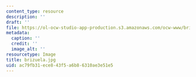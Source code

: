 ```yaml
---
content_type: resource
description: ''
draft: ''
file: https://ol-ocw-studio-app-production.s3.amazonaws.com/ocw-www/brizuela.jpg
metadata:
  caption: ''
  credit: ''
  image_alt: ''
resourcetype: Image
title: brizuela.jpg
uid: ac79fb31-ece8-43f5-a6b8-6310ae3e51e5
---
```

